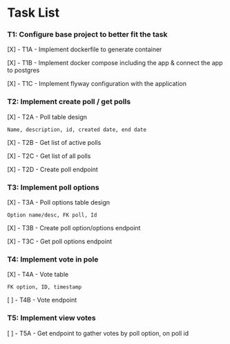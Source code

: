 # Task List

### T1: Configure base project to better fit the task
[X] - T1A - Implement dockerfile to generate container

[X] - T1B - Implement docker compose including the app & connect the app to postgres

[X] - T1C - Implement flyway configuration with the application

### T2: Implement create poll / get polls
[X] - T2A - Poll table design

    Name, description, id, created date, end date

[X] - T2B - Get list of active polls

[X] - T2C - Get list of all polls

[X] - T2D - Create poll endpoint


### T3: Implement poll options
[X] - T3A - Poll options table design

    Option name/desc, FK poll, Id

[X] - T3B - Create poll option/options endpoint

[X] - T3C - Get poll options endpoint

### T4: Implement vote in pole
[X] - T4A - Vote table

    FK option, ID, timestamp

[ ] - T4B - Vote endpoint

### T5: Implement view votes
[ ] - T5A - Get endpoint to gather votes by poll option, on poll id



